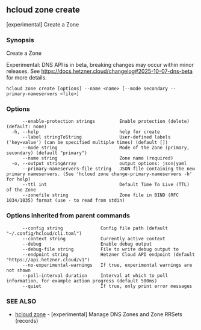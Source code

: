 ## hcloud zone create

[experimental] Create a Zone

### Synopsis

Create a Zone

Experimental: DNS API is in beta, breaking changes may occur within minor releases.
See https://docs.hetzner.cloud/changelog#2025-10-07-dns-beta for more details.


```
hcloud zone create [options] --name <name> [--mode secondary --primary-nameservers <file>]
```

### Options

```
      --enable-protection strings         Enable protection (delete) (default: none)
  -h, --help                              help for create
      --label stringToString              User-defined labels ('key=value') (can be specified multiple times) (default [])
      --mode string                       Mode of the Zone (primary, secondary) (default "primary")
      --name string                       Zone name (required)
  -o, --output stringArray                output options: json|yaml
      --primary-nameservers-file string   JSON file containing the new primary nameservers. (See 'hcloud zone change-primary-nameservers -h' for help)
      --ttl int                           Default Time To Live (TTL) of the Zone
      --zonefile string                   Zone file in BIND (RFC 1034/1035) format (use - to read from stdin)
```

### Options inherited from parent commands

```
      --config string              Config file path (default "~/.config/hcloud/cli.toml")
      --context string             Currently active context
      --debug                      Enable debug output
      --debug-file string          File to write debug output to
      --endpoint string            Hetzner Cloud API endpoint (default "https://api.hetzner.cloud/v1")
      --no-experimental-warnings   If true, experimental warnings are not shown
      --poll-interval duration     Interval at which to poll information, for example action progress (default 500ms)
      --quiet                      If true, only print error messages
```

### SEE ALSO

* [hcloud zone](hcloud_zone.md)	 - [experimental] Manage DNS Zones and Zone RRSets (records)
